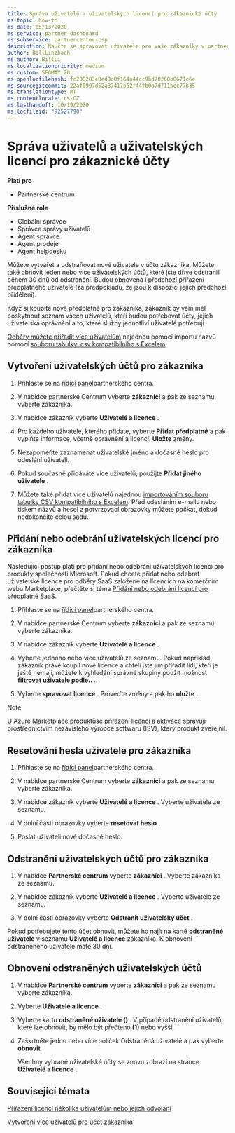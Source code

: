 ```yaml
---
title: Správa uživatelů a uživatelských licencí pro zákaznické účty
ms.topic: how-to
ms.date: 05/13/2020
ms.service: partner-dashboard
ms.subservice: partnercenter-csp
description: Naučte se spravovat uživatele pro vaše zákazníky v partnerském centru, jako je vytváření uživatelských účtů, přidávání nebo odebírání uživatelských licencí, Resetování uživatelských hesel a odstraňování nebo obnovování uživatelských účtů.
author: BillLinzbach
ms.author: BillLi
ms.localizationpriority: medium
ms.custom: SEOMAY.20
ms.openlocfilehash: fc208283e0ed8c0f164a44cc9bd70260b8671c6e
ms.sourcegitcommit: 22af0997d52a87417b62f44fb0a7d711bec77b35
ms.translationtype: MT
ms.contentlocale: cs-CZ
ms.lasthandoff: 10/19/2020
ms.locfileid: "92527790"
---
```

# <a name="manage-users-and-user-licenses-for-customer-accounts"></a>Správa uživatelů a uživatelských licencí pro zákaznické účty

**Platí pro**

- Partnerské centrum

**Příslušné role**

- Globální správce
- Správce správy uživatelů
- Agent správce
- Agent prodeje
- Agent helpdesku

Můžete vytvářet a odstraňovat nové uživatele v účtu zákazníka. Můžete také obnovit jeden nebo více uživatelských účtů, které jste dříve odstranili během 30 dnů od odstranění. Budou obnovena i předchozí přiřazení předplatného uživatele (za předpokladu, že jsou k dispozici jejich předchozí přidělení).

Když si koupíte nové předplatné pro zákazníka, zákazník by vám měl poskytnout seznam všech uživatelů, kteří budou potřebovat účty, jejich uživatelská oprávnění a to, které služby jednotliví uživatelé potřebují.  

[Odběry můžete přiřadit více uživatelům](bulk-license-provisioning-for-multiple-users.md) najednou pomocí importu názvů pomocí [souboru tabulky. csv kompatibilního s Excelem](adding-multiple-users-to-a-customer-account.md).

<a href="" id="createuseraccounts"></a>

## <a name="create-user-accounts-for-a-customer"></a>Vytvoření uživatelských účtů pro zákazníka

1. Přihlaste se na [řídicí panel](https://partner.microsoft.com/dashboard)partnerského centra.

2. V nabídce partnerské Centrum vyberte **zákazníci** a pak ze seznamu vyberte zákazníka.

3. V nabídce zákazník vyberte **Uživatelé a licence** .

4. Pro každého uživatele, kterého přidáte, vyberte **Přidat předplatné** a pak vyplňte informace, včetně oprávnění a licencí. **Uložte** změny.

5. Nezapomeňte zaznamenat uživatelské jméno a dočasné heslo pro odeslání uživateli.

6. Pokud současně přidáváte více uživatelů, použijte **Přidat jiného uživatele** .

7. Můžete také přidat více uživatelů najednou [importováním souboru tabulky CSV kompatibilního s Excelem](adding-multiple-users-to-a-customer-account.md). Před odesláním e-mailu nebo tiskem názvů a hesel z potvrzovací obrazovky můžete počkat, dokud nedokončíte celou sadu.

<a href="" id="userlicensing"></a>

## <a name="add-or-remove-user-licenses-for-a-customer"></a>Přidání nebo odebrání uživatelských licencí pro zákazníka

Následující postup platí pro přidání nebo odebrání uživatelských licencí pro produkty společnosti Microsoft. Pokud chcete přidat nebo odebrat uživatelské licence pro odběry SaaS založené na licencích na komerčním webu Marketplace, přečtěte si téma [Přidání nebo odebrání licencí pro předplatné SaaS](csp-commercial-marketplace-manage.md#add-or-remove-licenses-for-a-saas-subscription).

1. Přihlaste se na [řídicí panel](https://partner.microsoft.com/dashboard)partnerského centra.

2. V nabídce partnerské Centrum vyberte **zákazníci** a pak ze seznamu vyberte zákazníka.

3. V nabídce zákazník vyberte **Uživatelé a licence** .

4. Vyberte jednoho nebo více uživatelů ze seznamu. Pokud například zákazník právě koupil nové licence a chtěli jste jim přiřadit lidi, kteří je ještě nemají, můžete k vyhledání správné skupiny použít možnost **filtrovat uživatele podle..** ..

5. Vyberte **spravovat licence** . Proveďte změny a pak ho **uložte** .

> [!NOTE]
> U [Azure Marketplace produktů](csp-commercial-marketplace-manage.md#assign-licenses-and-activate-a-subscription-on-behalf-of-a-customer)se přiřazení licencí a aktivace spravují prostřednictvím nezávislého výrobce softwaru (ISV), který produkt zveřejnil.

<a href="" id="resetpassword"></a>

## <a name="reset-a-users-password-for-a-customer"></a>Resetování hesla uživatele pro zákazníka

1. Přihlaste se na [řídicí panel](https://partner.microsoft.com/dashboard)partnerského centra.

2. V nabídce partnerské Centrum vyberte **zákazníci** a pak ze seznamu vyberte zákazníka.

3.  V nabídce zákazník vyberte **Uživatelé a licence** . Vyberte uživatele ze seznamu.

4.  V dolní části obrazovky vyberte **resetovat heslo** . 

5.  Poslat uživateli nové dočasné heslo.

<a href="" id="deleteuseraccounts"></a>

## <a name="delete-user-accounts-for-a-customer"></a>Odstranění uživatelských účtů pro zákazníka

1.  V nabídce **Partnerské centrum** vyberte **zákazníci** . Vyberte zákazníka ze seznamu.

2.  V nabídce zákazník vyberte **Uživatelé a licence** . Vyberte uživatele ze seznamu.

3.  V dolní části obrazovky vyberte **Odstranit uživatelský účet** .

Pokud potřebujete tento účet obnovit, můžete ho najít na kartě **odstraněné uživatele** v seznamu **Uživatelé a licence** zákazníka. K obnovení odstraněného uživatele máte 30 dní.

<a href="" id="restoreuseraccounts"></a>

## <a name="restore-deleted-user-accounts"></a>Obnovení odstraněných uživatelských účtů

1.  V nabídce **Partnerské centrum** vyberte **zákazníci** a pak ze seznamu vyberte zákazníka.

2.  Vyberte **Uživatelé a licence** .

3.  Vyberte kartu **odstraněné uživatele ()** . V případě odstranění uživatelů, které lze obnovit, by mělo být přečteno **(1)** nebo vyšší.

4.  Zaškrtněte jedno nebo více políček Odstraněná uživatelé a pak vyberte **obnovit** .

    Všechny vybrané uživatelské účty se znovu zobrazí na stránce **Uživatelé a licence** .

## <a name="related-topics"></a>Související témata


[Přiřazení licencí několika uživatelům nebo jejich odvolání](bulk-license-provisioning-for-multiple-users.md)

[Vytvoření více uživatelů pro účet zákazníka](adding-multiple-users-to-a-customer-account.md)